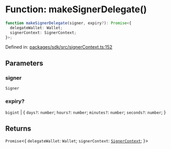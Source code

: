 # Function: makeSignerDelegate()

```ts
function makeSignerDelegate(signer, expiry?): Promise<{
  delegateWallet: Wallet;
  signerContext: SignerContext;
}>;
```

Defined in: [packages/sdk/src/signerContext.ts:152](https://github.com/towns-protocol/towns/blob/0db1fd0ac7258e8db8cedfb6183e8eade8284fa1/packages/sdk/src/signerContext.ts#L152)

## Parameters

### signer

`Signer`

### expiry?

`bigint` | \{
`days?`: `number`;
`hours?`: `number`;
`minutes?`: `number`;
`seconds?`: `number`;
\}

## Returns

`Promise`\<\{
  `delegateWallet`: `Wallet`;
  `signerContext`: [`SignerContext`](../interfaces/SignerContext.md);
\}\>
